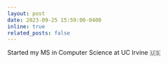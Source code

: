 ```yaml
---
layout: post
date: 2023-09-25 15:59:00-0400
inline: true
related_posts: false
---
```


Started my MS in Computer Science at UC Irvine :us:
